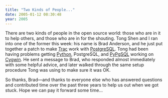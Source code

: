 ```yaml
---
title: "Two Kinds of People..."
date: 2005-01-12 08:30:48
year: 2005
---
```

<p>There are two kinds of people in the open source world: those who are in it to help others, and those who are in for the shouting.  Tong Shen and I ran into one of the former this week: his name is Brad Anderson, and he just put together a patch to make <a href="http://projects.edgewall.com/trac">Trac</a> work with <a href="http://www.postgresql.org">PostgreSQL</a>.  Tong had been having problems getting <a href="http://www.python.org">Python</a>, PostgreSQL, and <a href="http://pypgsql.sourceforge.net/">PyPgSQL</a> working on <a href="http://www.cygwin.com">Cygwin</a>.  He sent a message to Brad, who responded almost immediately with some helpful advice, and later walked through the same setup procedure Tong was using to make sure it was OK.</p>

<p>So thanks, Brad—and thanks to everyone else who has answered questions and contributed time over the past three years to help us out when we got stuck.  Hope we can pay it forward some time...</p>
